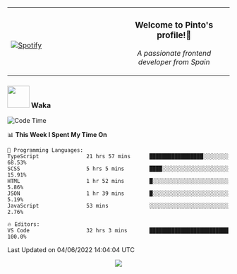 <table width="100%" align="center"> 
  <tr>
  <td width="50%">
      
&nbsp; <br> [![Spotify](https://novatorem-zeta-rust.vercel.app/api/spotify)](https://open.spotify.com/user/novatorem-zeta-rust)

  </td>
  <td width="50%">
    <h3 align="center">Welcome to Pinto's profile!👋</h3>
    <p align="center"><em>A passionate frontend developer from Spain</em></p>
  </td>
  </table>

### <img src="https://media.giphy.com/media/VgCDAzcKvsR6OM0uWg/giphy.gif" width="50"> Waka

  <!--START_SECTION:waka-->
![Code Time](http://img.shields.io/badge/Code%20Time-479%20hrs%2032%20mins-blue)

📊 **This Week I Spent My Time On** 

```text
💬 Programming Languages: 
TypeScript               21 hrs 57 mins      █████████████████░░░░░░░░   68.53% 
SCSS                     5 hrs 5 mins        ████░░░░░░░░░░░░░░░░░░░░░   15.91% 
HTML                     1 hr 52 mins        █░░░░░░░░░░░░░░░░░░░░░░░░   5.86% 
JSON                     1 hr 39 mins        █░░░░░░░░░░░░░░░░░░░░░░░░   5.19% 
JavaScript               53 mins             ░░░░░░░░░░░░░░░░░░░░░░░░░   2.76%

🔥 Editors: 
VS Code                  32 hrs 3 mins       █████████████████████████   100.0%

```


 Last Updated on 04/06/2022 14:04:04 UTC
<!--END_SECTION:waka-->

<div align="center">
<img src="https://github-readme-stats-gilt-tau.vercel.app/api/top-langs/?username=pinto-hub&layout=compact&theme=dracula" />
</div>
